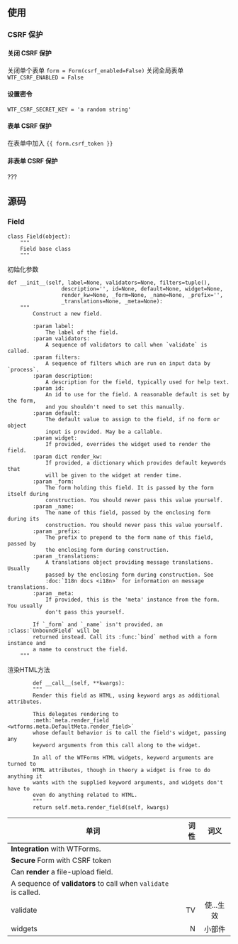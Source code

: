 

## 使用
### CSRF 保护
#### 关闭 CSRF 保护
关闭单个表单
`form = Form(csrf_enabled=False)`
关闭全局表单
`WTF_CSRF_ENABLED = False`
#### 设置密令
`WTF_CSRF_SECRET_KEY = 'a random string'`
#### 表单 CSRF 保护
在表单中加入 `{{ form.csrf_token }}`
#### 非表单 CSRF 保护
???

## 源码
### Field
```
class Field(object):
	"""
    Field base class
    """
```
初始化参数
```
def __init__(self, label=None, validators=None, filters=tuple(),
                 description='', id=None, default=None, widget=None,
                 render_kw=None, _form=None, _name=None, _prefix='',
                 _translations=None, _meta=None):
    """
        Construct a new field.

        :param label:
            The label of the field.
        :param validators:
            A sequence of validators to call when `validate` is called.
        :param filters:
            A sequence of filters which are run on input data by `process`.
        :param description:
            A description for the field, typically used for help text.
        :param id:
            An id to use for the field. A reasonable default is set by the form,
            and you shouldn't need to set this manually.
        :param default:
            The default value to assign to the field, if no form or object
            input is provided. May be a callable.
        :param widget:
            If provided, overrides the widget used to render the field.
        :param dict render_kw:
            If provided, a dictionary which provides default keywords that
            will be given to the widget at render time.
        :param _form:
            The form holding this field. It is passed by the form itself during
            construction. You should never pass this value yourself.
        :param _name:
            The name of this field, passed by the enclosing form during its
            construction. You should never pass this value yourself.
        :param _prefix:
            The prefix to prepend to the form name of this field, passed by
            the enclosing form during construction.
        :param _translations:
            A translations object providing message translations. Usually
            passed by the enclosing form during construction. See
            :doc:`I18n docs <i18n>` for information on message translations.
        :param _meta:
            If provided, this is the 'meta' instance from the form. You usually
            don't pass this yourself.

        If `_form` and `_name` isn't provided, an :class:`UnboundField` will be
        returned instead. Call its :func:`bind` method with a form instance and
        a name to construct the field.
    """      
```

渲染HTML方法
```
	    def __call__(self, **kwargs):
        """
        Render this field as HTML, using keyword args as additional attributes.

        This delegates rendering to
        :meth:`meta.render_field <wtforms.meta.DefaultMeta.render_field>`
        whose default behavior is to call the field's widget, passing any
        keyword arguments from this call along to the widget.

        In all of the WTForms HTML widgets, keyword arguments are turned to
        HTML attributes, though in theory a widget is free to do anything it
        wants with the supplied keyword arguments, and widgets don't have to
        even do anything related to HTML.
        """
        return self.meta.render_field(self, kwargs)  
```



| 单词       | 词性   |  词义  |
| --------   | -----:  | :----:  |
|**Integration** with WTForms.|||
|**Secure** Form with CSRF token||||
| Can **render** a file-upload field. |||
|A sequence of **validators** to call when `validate` is called.|||
|validate|TV|使...生效|
|widgets|N|小部件|